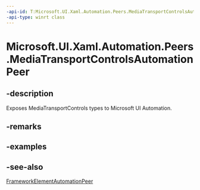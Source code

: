 ```yaml
---
-api-id: T:Microsoft.UI.Xaml.Automation.Peers.MediaTransportControlsAutomationPeer
-api-type: winrt class
---
```


<!-- Class syntax.
public class MediaTransportControlsAutomationPeer : Windows.UI.Xaml.Automation.Peers.FrameworkElementAutomationPeer, Windows.UI.Xaml.Automation.Peers.IMediaTransportControlsAutomationPeer
-->

# Microsoft.UI.Xaml.Automation.Peers.MediaTransportControlsAutomationPeer

## -description
Exposes MediaTransportControls types to Microsoft UI Automation.

## -remarks

## -examples

## -see-also
[FrameworkElementAutomationPeer](frameworkelementautomationpeer.md)
